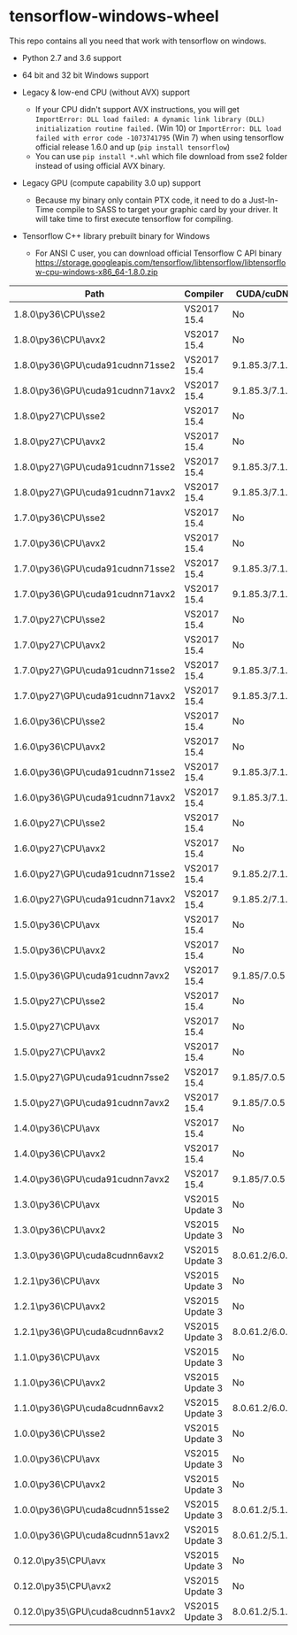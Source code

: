 # tensorflow-windows-wheel

This repo contains all you need that work with tensorflow on windows.

- Python 2.7 and 3.6 support

- 64 bit and 32 bit Windows support

- Legacy & low-end CPU (without AVX) support
    - If your CPU didn't support AVX instructions, you will get `ImportError: DLL load failed: A dynamic link library (DLL) initialization routine failed.` (Win 10) or `ImportError: DLL load failed with error code -1073741795` (Win 7) when using tensorflow official release 1.6.0 and up (`pip install tensorflow`)
    - You can use `pip install *.whl` which file download from sse2 folder instead of using official AVX binary.

- Legacy GPU (compute capability 3.0 up) support
    - Because my binary only contain PTX code, it need to do a Just-In-Time compile to SASS to target your graphic card by your driver. It will take time to first execute tensorflow for compiling.

- Tensorflow C++ library prebuilt binary for Windows
    - For ANSI C user, you can download official Tensorflow C API binary https://storage.googleapis.com/tensorflow/libtensorflow/libtensorflow-cpu-windows-x86_64-1.8.0.zip

| Path | Compiler | CUDA/cuDNN | SIMD | Notes |
|-|-|-|-|-|
| 1.8.0\py36\CPU\sse2 | VS2017 15.4 | No | x86_64 | Python 3.6 |
| 1.8.0\py36\CPU\avx2 | VS2017 15.4 | No | AVX2 | Python 3.6 |
| 1.8.0\py36\GPU\cuda91cudnn71sse2 | VS2017 15.4 | 9.1.85.3/7.1.3 | x86_64 | Python 3.6/Compute 3.0 |
| 1.8.0\py36\GPU\cuda91cudnn71avx2 | VS2017 15.4 | 9.1.85.3/7.1.3 | AVX2 | Python 3.6/Compute 3.0,3.5,5.0,5.2,6.1,7.0 |
| 1.8.0\py27\CPU\sse2 | VS2017 15.4 | No | x86_64 | Python 2.7 |
| 1.8.0\py27\CPU\avx2 | VS2017 15.4 | No | AVX2 | Python 2.7 |
| 1.8.0\py27\GPU\cuda91cudnn71sse2 | VS2017 15.4 | 9.1.85.3/7.1.3 | x86_64 | Python 2.7/Compute 3.0 |
| 1.8.0\py27\GPU\cuda91cudnn71avx2 | VS2017 15.4 | 9.1.85.3/7.1.3 | AVX2 | Python 2.7/Compute 3.0,3.5,5.0,5.2,6.1,7.0 |
| 1.7.0\py36\CPU\sse2 | VS2017 15.4 | No | x86_64 | Python 3.6 |
| 1.7.0\py36\CPU\avx2 | VS2017 15.4 | No | AVX2 | Python 3.6 |
| 1.7.0\py36\GPU\cuda91cudnn71sse2 | VS2017 15.4 | 9.1.85.3/7.1.2 | x86_64 | Python 3.6/Compute 3.0 |
| 1.7.0\py36\GPU\cuda91cudnn71avx2 | VS2017 15.4 | 9.1.85.3/7.1.2 | AVX2 | Python 3.6/Compute 3.0,3.5,5.0,5.2,6.1,7.0 |
| 1.7.0\py27\CPU\sse2 | VS2017 15.4 | No | x86_64 | Python 2.7 |
| 1.7.0\py27\CPU\avx2 | VS2017 15.4 | No | AVX2 | Python 2.7 |
| 1.7.0\py27\GPU\cuda91cudnn71sse2 | VS2017 15.4 | 9.1.85.3/7.1.2 | x86_64 | Python 2.7/Compute 3.0 |
| 1.7.0\py27\GPU\cuda91cudnn71avx2 | VS2017 15.4 | 9.1.85.3/7.1.2 | AVX2 | Python 2.7/Compute 3.0,3.5,5.0,5.2,6.1,7.0 |
| 1.6.0\py36\CPU\sse2 | VS2017 15.4 | No | x86_64 | Python 3.6 |
| 1.6.0\py36\CPU\avx2 | VS2017 15.4 | No | AVX2 | Python 3.6 |
| 1.6.0\py36\GPU\cuda91cudnn71sse2 | VS2017 15.4 | 9.1.85.3/7.1.1 | x86_64 | Python 3.6/Compute 3.0 |
| 1.6.0\py36\GPU\cuda91cudnn71avx2 | VS2017 15.4 | 9.1.85.3/7.1.1 | AVX2 | Python 3.6/Compute 3.0,3.5,5.0,5.2,6.1,7.0 |
| 1.6.0\py27\CPU\sse2 | VS2017 15.4 | No | x86_64 | Python 2.7 |
| 1.6.0\py27\CPU\avx2 | VS2017 15.4 | No | AVX2 | Python 2.7 |
| 1.6.0\py27\GPU\cuda91cudnn71sse2 | VS2017 15.4 | 9.1.85.2/7.1.1 | x86_64 | Python 2.7/Compute 3.0 |
| 1.6.0\py27\GPU\cuda91cudnn71avx2 | VS2017 15.4 | 9.1.85.2/7.1.1 | AVX2 | Python 2.7/Compute 3.0,3.5,5.0,5.2,6.1,7.0 |
| 1.5.0\py36\CPU\avx | VS2017 15.4 | No | AVX | Python 3.6 |
| 1.5.0\py36\CPU\avx2 | VS2017 15.4 | No | AVX2 | Python 3.6 |
| 1.5.0\py36\GPU\cuda91cudnn7avx2 | VS2017 15.4 | 9.1.85/7.0.5 | AVX2 | Python 3.6/Compute 3.0,3.5,5.0,5.2,6.1,7.0 |
| 1.5.0\py27\CPU\sse2 | VS2017 15.4 | No | x86_64 | Python 2.7 |
| 1.5.0\py27\CPU\avx | VS2017 15.4 | No | AVX | Python 2.7 |
| 1.5.0\py27\CPU\avx2 | VS2017 15.4 | No | AVX2 | Python 2.7 |
| 1.5.0\py27\GPU\cuda91cudnn7sse2 | VS2017 15.4 | 9.1.85/7.0.5 | x86_64 | Python 2.7/Compute 3.0 |
| 1.5.0\py27\GPU\cuda91cudnn7avx2 | VS2017 15.4 | 9.1.85/7.0.5 | AVX2 | Python 2.7/Compute 3.0,3.5,5.0,5.2,6.1,7.0 |
| 1.4.0\py36\CPU\avx | VS2017 15.4 | No | AVX | Python 3.6 |
| 1.4.0\py36\CPU\avx2 | VS2017 15.4 | No | AVX2 | Python 3.6 |
| 1.4.0\py36\GPU\cuda91cudnn7avx2 | VS2017 15.4 | 9.1.85/7.0.5 | AVX2 | Python 3.6/Compute 3.0,3.5,5.0,5.2,6.1,7.0 |
| 1.3.0\py36\CPU\avx | VS2015 Update 3 | No | AVX | Python 3.6 |
| 1.3.0\py36\CPU\avx2 | VS2015 Update 3 | No | AVX2 | Python 3.6 |
| 1.3.0\py36\GPU\cuda8cudnn6avx2 | VS2015 Update 3 | 8.0.61.2/6.0.21 | AVX2 | Python 3.6/Compute 3.0,3.5,5.0,5.2,6.1 |
| 1.2.1\py36\CPU\avx | VS2015 Update 3 | No | AVX | Python 3.6 |
| 1.2.1\py36\CPU\avx2 | VS2015 Update 3 | No | AVX2 | Python 3.6 |
| 1.2.1\py36\GPU\cuda8cudnn6avx2 | VS2015 Update 3 | 8.0.61.2/6.0.21 | AVX2 | Python 3.6/Compute 3.0,3.5,5.0,5.2,6.1 |
| 1.1.0\py36\CPU\avx | VS2015 Update 3 | No | AVX | Python 3.6 |
| 1.1.0\py36\CPU\avx2 | VS2015 Update 3 | No | AVX2 | Python 3.6 |
| 1.1.0\py36\GPU\cuda8cudnn6avx2 | VS2015 Update 3 | 8.0.61.2/6.0.21 | AVX2 | Python 3.6/Compute 3.0,3.5,5.0,5.2,6.1 |
| 1.0.0\py36\CPU\sse2 | VS2015 Update 3 | No | x86_64 | Python 3.6 |
| 1.0.0\py36\CPU\avx | VS2015 Update 3 | No | AVX | Python 3.6 |
| 1.0.0\py36\CPU\avx2 | VS2015 Update 3 | No | AVX2 | Python 3.6 |
| 1.0.0\py36\GPU\cuda8cudnn51sse2 | VS2015 Update 3 | 8.0.61.2/5.1.10 | x86_64 | Python 3.6/Compute 3.0 |
| 1.0.0\py36\GPU\cuda8cudnn51avx2 | VS2015 Update 3 | 8.0.61.2/5.1.10 | AVX2 | Python 3.6/Compute 3.0,3.5,5.0,5.2,6.1 |
| 0.12.0\py35\CPU\avx | VS2015 Update 3 | No | AVX | Python 3.5 |
| 0.12.0\py35\CPU\avx2 | VS2015 Update 3 | No | AVX2 | Python 3.5 |
| 0.12.0\py35\GPU\cuda8cudnn51avx2 | VS2015 Update 3 | 8.0.61.2/5.1.10 | AVX2 | Python 3.5/Compute 3.0,3.5,5.0,5.2,6.1 |
